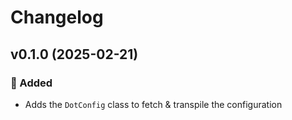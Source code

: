 # Changelog

## v0.1.0 (2025-02-21)

### 🚀 Added

- Adds the `DotConfig` class to fetch & transpile the configuration
